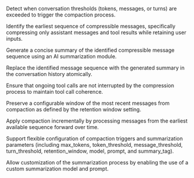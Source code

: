 Detect when conversation thresholds (tokens, messages, or turns) are exceeded to trigger the compaction process.

Identify the earliest sequence of compressible messages, specifically compressing only assistant messages and tool results while retaining user inputs.

Generate a concise summary of the identified compressible message sequence using an AI summarization module.

Replace the identified message sequence with the generated summary in the conversation history atomically.

Ensure that ongoing tool calls are not interrupted by the compression process to maintain tool call coherence.

Preserve a configurable window of the most recent messages from compaction as defined by the retention window setting.

Apply compaction incrementally by processing messages from the earliest available sequence forward over time.

Support flexible configuration of compaction triggers and summarization parameters (including max_tokens, token_threshold, message_threshold, turn_threshold, retention_window, model, prompt, and summary_tag).

Allow customization of the summarization process by enabling the use of a custom summarization model and prompt.